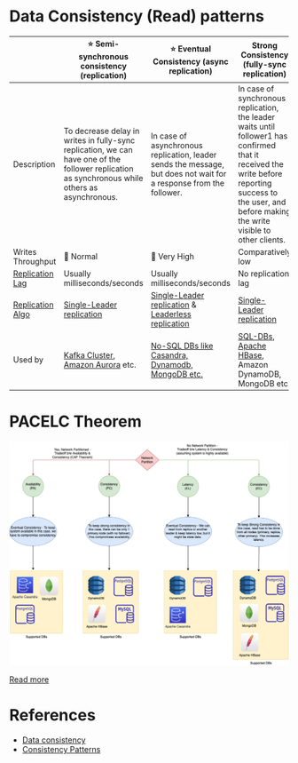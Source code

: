 # Data Consistency (Read) patterns

|                                      | :star: Semi-synchronous consistency (replication)                                                                                                         | :star: Eventual Consistency (async replication)                                                                    | Strong Consistency (fully-sync replication)                                                                                                                                                               |
|--------------------------------------|-----------------------------------------------------------------------------------------------------------------------------------------------------------|--------------------------------------------------------------------------------------------------------------------|-----------------------------------------------------------------------------------------------------------------------------------------------------------------------------------------------------------|
| Description                          | To decrease delay in writes in fully-sync replication, we can have one of the follower replication as synchronous while others as asynchronous.           | In case of asynchronous replication, leader sends the message, but does not wait for a response from the follower. | In case of synchronous replication, the leader waits until follower1 has confirmed that it received the write before reporting success to the user, and before making the write visible to other clients. |
| Writes Throughput                    | :rocket: Normal                                                                                                                                           | :rocket: Very High                                                                                                 | Comparatively low                                                                                                                                                                                         |
| [Replication Lag](ReplicationLag.md) | Usually milliseconds/seconds                                                                                                                              | Usually milliseconds/seconds                                                                                       | No replication lag                                                                                                                                                                                        |
| [Replication Algo](Replication.md)   | [Single-Leader replication](SingleLeaderReplication.md)                                                                                                   | [Single-Leader replication](SingleLeaderReplication.md) & [Leaderless replication](Replication.md)                 | [Single-Leader replication](SingleLeaderReplication.md)                                                                                                                                                   |
| Used by                              | [Kafka Cluster](../../4_MessageBrokersEDA/Kafka/Readme.md), [Amazon Aurora](../../2_AWSServices/6_DatabaseServices/AmazonRDS/AmazonAurora/Readme.md) etc. | [No-SQL DBs like Casandra, Dynamodb, MongoDB etc.](../11_WideColumn-Databases)                                     | [SQL-DBs](../7_SQL-Databases/Readme.md), [Apache HBase](../11_WideColumn-Databases/ApacheHBase.md), Amazon DynamoDB, MongoDB etc.                                                                         |

# PACELC Theorem

![img.png](../2_CAP&PACELCTheorems/PACELC_Diagram.drawio.png)

[Read more](../2_CAP&PACELCTheorems/Readme.md)

# References
- [Data consistency](https://en.wikipedia.org/wiki/Data_consistency)
- [Consistency Patterns](https://github.com/donnemartin/system-design-primer#consistency-patterns)

